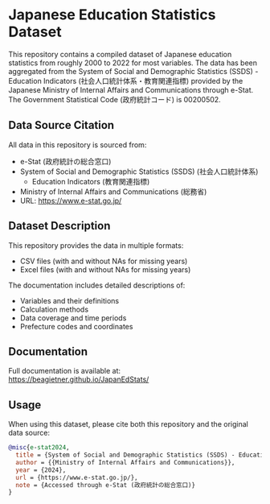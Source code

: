 # Japanese Education Statistics Dataset
This repository contains a compiled dataset of Japanese education statistics from roughly 2000 to 2022 for most variables. The data has been aggregated from the System of Social and Demographic Statistics (SSDS) - Education Indicators (社会人口統計体系・教育関連指標) provided by the Japanese Ministry of Internal Affairs and Communications through e-Stat. The Government Statistical Code (政府統計コード) is 00200502.

## Data Source Citation
All data in this repository is sourced from:
- e-Stat (政府統計の総合窓口)
- System of Social and Demographic Statistics (SSDS) (社会人口統計体系)
  - Education Indicators (教育関連指標)
- Ministry of Internal Affairs and Communications (総務省)
- URL: https://www.e-stat.go.jp/

## Dataset Description

This repository provides the data in multiple formats:
- CSV files (with and without NAs for missing years)
- Excel files (with and without NAs for missing years)

The documentation includes detailed descriptions of:
- Variables and their definitions
- Calculation methods
- Data coverage and time periods
- Prefecture codes and coordinates

## Documentation

Full documentation is available at: https://beagietner.github.io/JapanEdStats/

## Usage

When using this dataset, please cite both this repository and the original data source:

```bibtex
@misc{e-stat2024,
  title = {System of Social and Demographic Statistics (SSDS) - Education Indicators (社会人口統計体系・教育関連指標)},
  author = {{Ministry of Internal Affairs and Communications}},
  year = {2024},
  url = {https://www.e-stat.go.jp/},
  note = {Accessed through e-Stat (政府統計の総合窓口)}
}
